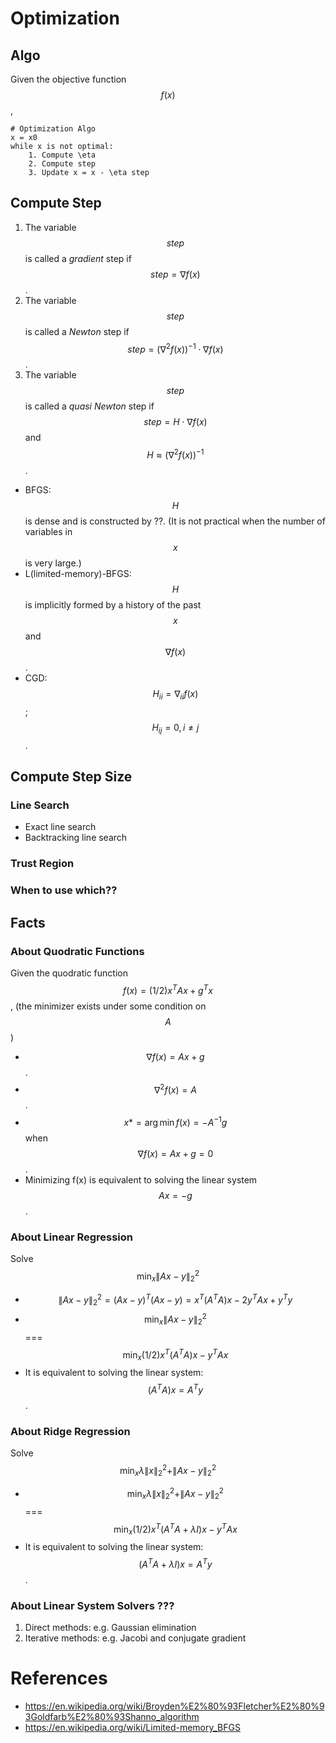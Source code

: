 # Optimization

## Algo
Given the objective function $$f(x)$$,
```
# Optimization Algo
x = x0
while x is not optimal:
    1. Compute \eta
    2. Compute step
    3. Update x = x - \eta step
```

## Compute Step
1. The variable $$step$$ is called a *gradient* step if $$step = \nabla f(x)$$.
2. The variable $$step$$ is called a *Newton* step if $$step = (\nabla^2 f(x))^{-1} \cdot \nabla f(x)$$.
3. The variable $$step$$ is called a *quasi Newton* step if $$step = H \cdot \nabla f(x)$$
   and $$H \approx (\nabla^2 f(x))^{-1}$$.

- BFGS: $$H$$ is dense and is constructed by ??.
  (It is not practical when the number of variables in $$x$$ is very large.)
- L(limited-memory)-BFGS: $$H$$ is implicitly formed by a history of the past $$x$$ and $$\nabla f(x)$$.
- CGD: $$H_{ii} = \nabla_{ii} f(x)$$; $$H_{ij} = 0, i \neq j$$.


## Compute Step Size
### Line Search
* Exact line search
* Backtracking line search

### Trust Region

### When to use which??



## Facts
### About Quodratic Functions
Given the quodratic function $$f(x) = (1/2) x^T A x + g^T x$$,
(the minimizer exists under some condition on $$A$$)
* $$\nabla f(x) = Ax + g$$.
* $$\nabla^2 f(x) = A$$.
* $$x* = \arg \min f(x) = - A^{-1} g$$ when $$\nabla f(x) = Ax+g = 0$$.
* Minimizing f(x) is equivalent to solving the linear system $$A x = -g$$.

### About Linear Regression
Solve $$\min_x \|Ax - y\|_2^2$$
* $$\|Ax - y\|_2^2 = (Ax - y)^T (Ax - y) = x^T (A^T A) x - 2 y^T Ax + y^T y$$
* $$\min_x \|Ax - y\|_2^2 $$
  === $$\min_x (1/2) x^T (A^T A) x - y^T Ax$$
* It is equivalent to solving the linear system: $$(A^T A) x = A^T y$$.

### About Ridge Regression
Solve $$\min_x \lambda \|x\|_2^2 + \|Ax - y\|_2^2$$
* $$\min_x \lambda \|x\|_2^2 + \|Ax - y\|_2^2 $$
  === $$\min_x (1/2) x^T (A^T A + \lambda I) x - y^T Ax$$
* It is equivalent to solving the linear system: $$(A^T A + \lambda I) x = A^T y$$.

### About Linear System Solvers ???
1. Direct methods: e.g. Gaussian elimination
2. Iterative methods: e.g. Jacobi and conjugate gradient


# References
* https://en.wikipedia.org/wiki/Broyden%E2%80%93Fletcher%E2%80%93Goldfarb%E2%80%93Shanno_algorithm
* https://en.wikipedia.org/wiki/Limited-memory_BFGS








